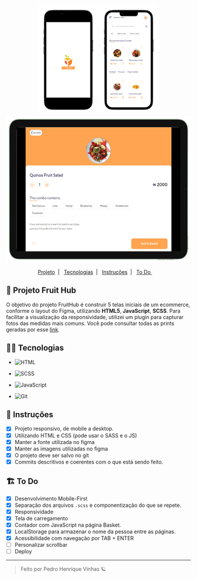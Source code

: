 <div align='center'>
    <img height='300px' src="./.github/Mockup.png">
    <img height='300px' src="./.github/Mockup-2.png">
    <img height='400px' src="./.github/Mockup-3.png">
</div>

<p align="center">
  <a href="#-Projeto-Onboarding"> Projeto</a>&nbsp;&nbsp;|&nbsp;&nbsp;
  <a href="#-Tecnologias">  Tecnologias</a>&nbsp;&nbsp;|&nbsp;&nbsp;
  <a href="#-Instruções">  Instruções</a>&nbsp;&nbsp;|&nbsp;&nbsp;
  <a href="#-To-Do">  To Do </a>&nbsp;&nbsp;&nbsp;&nbsp;&nbsp;
</p>

## 🥭 Projeto Fruit Hub
O objetivo do projeto FruitHub é construir 5 telas iniciais de um ecommerce, conforme o layout do Figma, utilizando **HTML5**, **JavaScript**, **SCSS**. Para facilitar a visualização da responsividade, utilizei um plugin para capturar fotos das medidas mais comuns. Você pode consultar todas as prints geradas por esse [link](./.github).

## 👩‍💻 Tecnologias
- ![HTML](https://img.shields.io/badge/HTML5-E34F26?style=for-the-badge&logo=html5&logoColor=white)

- ![SCSS](https://img.shields.io/badge/Sass-CC6699?style=for-the-badge&logo=sass&logoColor=white)

- ![JavaScript](https://img.shields.io/badge/JavaScript-F7DF1E?style=for-the-badge&logo=javascript&logoColor=black)

- ![Git](https://img.shields.io/badge/GIT-E44C30?style=for-the-badge&logo=git&logoColor=white)

## 🧾 Instruções 

- [X] Projeto responsivo, de mobile a desktop.
- [X] Utilizando HTML e CSS (pode usar o SASS e o JS)
- [X] Manter a fonte utilizada no figma
- [X] Manter as imagens utilizadas no figma
- [X] O projeto deve ser salvo no git
- [X] Commits descritivos e coerentes com o que está sendo feito.

## 🏗 To Do
- [X] Desenvolvimento Mobile-First
- [X] Separação dos arquivos `.scss` e componentização do que se repete.
- [X] Responsividade
- [X] Tela de carregamento
- [X] Contador com JavaScript na página Basket.
- [X] LocalStorage para armazenar o nome da pessoa entre as páginas.
- [X] Acessibilidade com navegação por TAB + ENTER
- [ ] Personalizar scrollbar
- [ ] Deploy

---

<blockquote> Feito por Pedro Henrique Vinhas 🪐 </blockquote>

